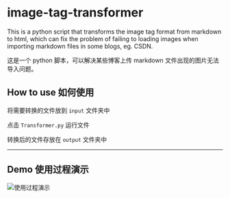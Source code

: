# image-tag-transformer
This is a python script that transforms the image tag format from markdown to html, which can fix the problem of failing to loading images when importing markdown files in some blogs, eg. CSDN.

这是一个 python 脚本，可以解决某些博客上传 markdown 文件出现的图片无法导入问题。



## How to use 如何使用

将需要转换的文件放到 `input` 文件夹中

点击 `Transformer.py` 运行文件

转换后的文件存放在 `output` 文件夹中



----

## Demo 使用过程演示

![使用过程演示](https://i.loli.net/2020/06/07/dlihEXrFoTq85Gm.gif)

